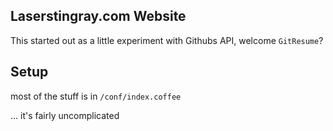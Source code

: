 ## Laserstingray.com Website
This started out as a little experiment with Githubs API, welcome `GitResume`?

## Setup
most of the stuff is in `/conf/index.coffee`

... it's fairly uncomplicated
